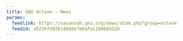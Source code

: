 ```yaml
---
title: GNU Octave - News
params:
  feedlink: https://savannah.gnu.org/news/atom.php?group=octave
  feedid: a523bfd92614668e7e6afac260b8352b
---
```

